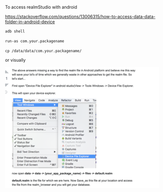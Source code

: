 
To access realmStudio with android

https://stackoverflow.com/questions/13006315/how-to-access-data-data-folder-in-android-device


```
adb shell

run-as com.your.packagename 

cp /data/data/com.your.packagename/

```

or visually 

![android to realm studio](./androidRealm.png)
